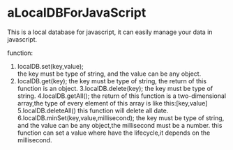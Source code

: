 # aLocalDBForJavaScript
This is a local database for javascript, it can easily manage your data in javascript.

function:
  1. localDB.set(key,value);    
    the key must be type of string, and the value can be any object.
  2. localDB.get(key);
     the key must be type of string, the return of this function is an object.
  3.localDB.delete(key);
     the key must be type of string.
  4.localDB.getAll();
    the return of this function is a two-dimensional array,the type of every element of this array is like
  this:[key,value]
  5.localDB.deleteAll()
    this function will delete all date.
  6.localDB.minSet(key,value,millisecond);
    the key must be type of string, and the value can be any object,the millisecond must be a number.
    this function can set a value where have the lifecycle,it depends on the millisecond.
